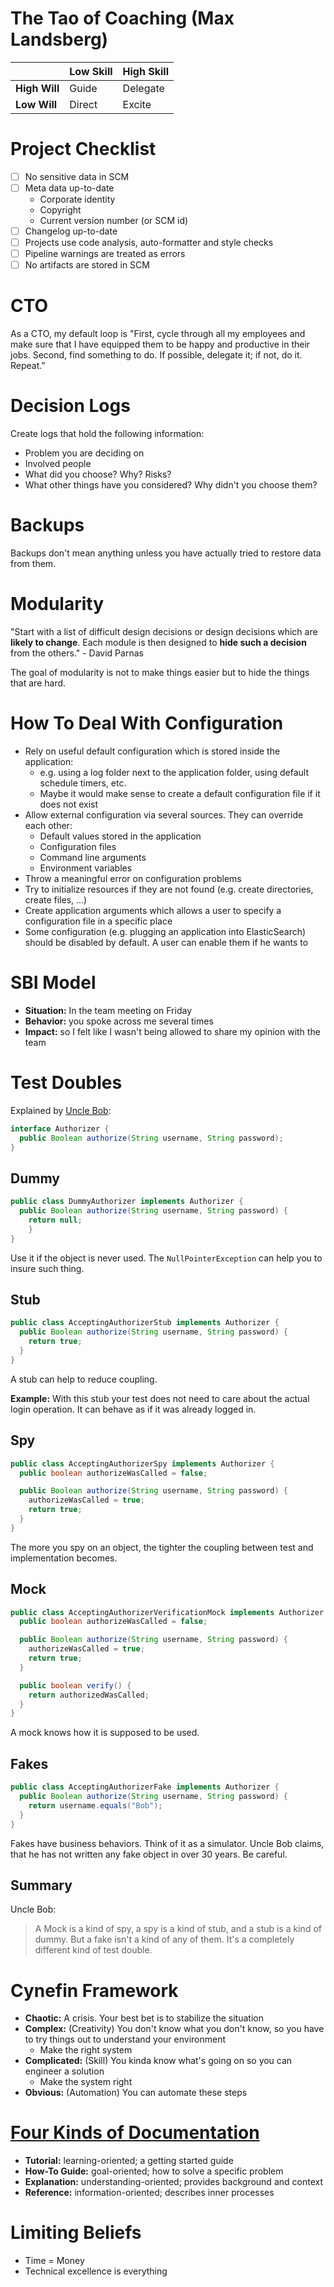 # The Tao of Coaching (Max Landsberg)

|               | **Low Skill** | **High Skill** |
| ------------- | ------------- | -------------- |
| **High Will** | Guide         | Delegate       |
| **Low Will**  | Direct        | Excite         |


# Project Checklist

- [ ] No sensitive data in SCM
- [ ] Meta data up-to-date
  - Corporate identity
  - Copyright
  - Current version number (or SCM id)
- [ ] Changelog up-to-date
- [ ] Projects use code analysis, auto-formatter and style checks
- [ ] Pipeline warnings are treated as errors
- [ ] No artifacts are stored in SCM

# CTO

As a CTO, my default loop is "First, cycle through all my employees and make
sure that I have equipped them to be happy and productive in their jobs. Second,
find something to do. If possible, delegate it; if not, do it. Repeat."

# Decision Logs

Create logs that hold the following information:

- Problem you are deciding on
- Involved people
- What did you choose? Why? Risks?
- What other things have you considered? Why didn't you choose them?

# Backups

Backups don't mean anything unless you have actually tried to restore data from
them.

# Modularity

"Start with a list of difficult design decisions or design decisions which are
**likely to change**. Each module is then designed to **hide such a decision**
from the others." - David Parnas

The goal of modularity is not to make things easier but to hide the things that
are hard.

# How To Deal With Configuration

- Rely on useful default configuration which is stored inside the application:
  - e.g. using a log folder next to the application folder, using default
    schedule timers, etc.
  - Maybe it would make sense to create a default configuration file if it does
    not exist
- Allow external configuration via several sources. They can override each
  other:
  - Default values stored in the application
  - Configuration files
  - Command line arguments
  - Environment variables
- Throw a meaningful error on configuration problems
- Try to initialize resources if they are not found (e.g. create directories,
  create files, ...)
- Create application arguments which allows a user to specify a configuration
  file in a specific place
- Some configuration (e.g. plugging an application into ElasticSearch) should be
  disabled by default. A user can enable them if he wants to

# SBI Model

- **Situation:** In the team meeting on Friday
- **Behavior:** you spoke across me several times
- **Impact:** so I felt like I wasn't being allowed to share my opinion with the
  team

# Test Doubles

Explained by [Uncle
Bob](https://blog.cleancoder.com/uncle-bob/2014/05/14/TheLittleMocker.html):

``` java
interface Authorizer {
  public Boolean authorize(String username, String password);
}
```

## Dummy

``` java
public class DummyAuthorizer implements Authorizer {
  public Boolean authorize(String username, String password) {
	return null;
    }
}
```

Use it if the object is never used. The `NullPointerException` can help you to
insure such thing.

## Stub

``` java
public class AcceptingAuthorizerStub implements Authorizer {
  public Boolean authorize(String username, String password) {
    return true;
  }
}
```

A stub can help to reduce coupling.

**Example:** With this stub your test does
not need to care about the actual login operation. It can behave as if it was
already logged in.

## Spy

``` java
public class AcceptingAuthorizerSpy implements Authorizer {
  public boolean authorizeWasCalled = false;

  public Boolean authorize(String username, String password) {
    authorizeWasCalled = true;
    return true;
  }
}
```

The more you spy on an object, the tighter the coupling between test and
implementation becomes.

## Mock

```java
public class AcceptingAuthorizerVerificationMock implements Authorizer {
  public boolean authorizeWasCalled = false;

  public Boolean authorize(String username, String password) {
    authorizeWasCalled = true;
    return true;
  }

  public boolean verify() {
    return authorizedWasCalled;
  }
}
```

A mock knows how it is supposed to be used.

## Fakes

``` java
public class AcceptingAuthorizerFake implements Authorizer {
  public Boolean authorize(String username, String password) {
    return username.equals("Bob");
  }
}
```

Fakes have business behaviors. Think of it as a simulator. Uncle Bob claims,
that he has not written any fake object in over 30 years. Be careful.

## Summary

Uncle Bob:

> A Mock is a kind of spy, a spy is a kind of stub, and a stub is a kind of
> dummy. But a fake isn't a kind of any of them. It's a completely different
> kind of test double.

# Cynefin Framework

- **Chaotic:** A crisis. Your best bet is to stabilize the situation
- **Complex:** (Creativity) You don't know what you don't know, so you have to try things out
  to understand your environment
  - Make the right system
- **Complicated:** (Skill) You kinda know what's going on so you can engineer a solution
  - Make the system right
- **Obvious:** (Automation) You can automate these steps

# [Four Kinds of Documentation](https://www.divio.com/blog/documentation)

- **Tutorial:** learning-oriented; a getting started guide
- **How-To Guide:** goal-oriented; how to solve a specific problem
- **Explanation:** understanding-oriented; provides background and context
- **Reference:** information-oriented; describes inner processes

# Limiting Beliefs

- Time = Money
- Technical excellence is everything
